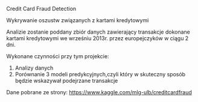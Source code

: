 Credit Card Fraud Detection

Wykrywanie oszustw związanych z kartami kredytowymi

Analizie zostanie poddany zbiór danych zawierający transakcje dokonane kartami kredytowymi we wrześniu 2013r. przez europejczyków w ciągu 2 dni.

Wykonane czynności przy tym projekcie:

 1) Analizy danych
 2) Porównanie 3 modeli predykcyjnych,czyli który w skuteczny sposób będzie wskazywał podejrzane transakcje
 
Dane pobrane ze strony: https://www.kaggle.com/mlg-ulb/creditcardfraud


